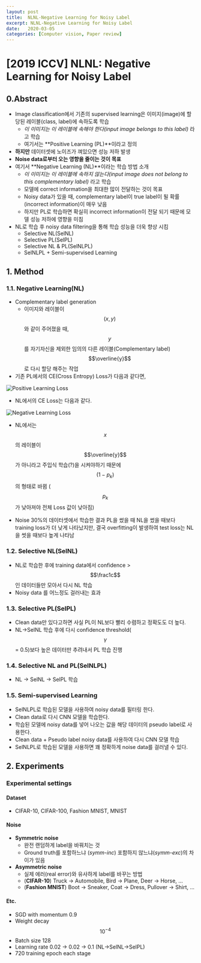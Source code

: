 ```yaml
---
layout: post
title:  NLNL-Negative Learning for Noisy Label
excerpt: NLNL-Negative Learning for Noisy Label
date:   2020-03-05
categories: [Computer vision, Paper review]
---
```


# [2019 ICCV] NLNL: Negative Learning for Noisy Label

## 0.Abstract

* Image classification에서 기존의 supervised learning은 이미지(image)에 할당된 레이블(class, label)에 속하도록 학습
  * *이 이미지는 이 레이블에 속해야 한다(input image belongs to this label)* 라고 학습
  * 여기서는 **Positive Learning (PL)**이라고 정의
* **하지만** 데이터셋에 노이즈가 껴있으면 성능 저하 발생
* **Noise data로부터 오는 영향을 줄이는 것이 목표**
* 여기서 **Negative Learning (NL)**이라는 학습 방법 소개
  * *이 이미지는 이 레이블에 속하지 않는다(input image does not belong to this complementary label)* 라고 학습
  * 모델에 correct information을 최대한 많이 전달하는 것이 목표
  * Noisy data가 있을 때, complementary label이 true label이 될 확률(incorrect information)이 매우 낮음
  * 하지만 PL로 학습하면 확실히 incorrect information이 전달 되기 때문에 모델 성능 저하에 영향을 미침
* NL로 학습 후 noisy data filtering을 통해 학습 성능을 더욱 향상 시킴
  * Selective NL(SelNL)
  * Selective PL(SelPL)
  * Selective NL & PL(SelNLPL)
  * SelNLPL + Semi-supervised Learning



## 1. Method

### 1.1. Negative Learning(NL)

* Complementary label generation
  * 이미지와 레이블이 $$(x, y)$$와 같이 주어졌을 때, $$y$$를 자기자신을 제외한 임의의 다른 레이블(Complementary label) $$\overline{y}$$로 다시 할당 해주는 작업
* 기존 PL에서의 CE(Cross Entropy) Loss가 다음과 같다면,

![Positive Learning Loss](https://daehyun-bae.github.io/img/post/200305_nlnl_0.PNG)

* NL에서의 CE Loss는 다음과 같다.

![Negative Learning Loss](https://daehyun-bae.github.io/img/post/200305_nlnl_1.PNG)

* NL에서는 $$x$$의 레이블이 $$\overline{y}$$ 가 아니라고 주입식 학습(?)을 시켜야하기 때문에 $$(1-p_k)$$의 형태로 바뀜 ($$p_k$$가 낮아져야 전체 Loss 값이 낮아짐)

* Noise 30%의 데이터셋에서 학습한 결과 PL을 썼을 때 NL을 썼을 때보다 training loss가 더 낮게 나타났지만, 결국 overfitting이 발생하여 test loss는 NL을 썻을 때보다 높게 나타남



### 1.2. Selective NL(SelNL)

* NL로 학습한 후에 training data에서 confidence > $$\frac1c$$ 인 데이터들만 모아서 다시 NL 학습
* Noisy data 를 어느정도 걸러내는 효과



### 1.3. Selective PL(SelPL)

* Clean data만 있다고하면 사실 PL이 NL보다 빨리 수렴하고 정확도도 더 높다.
* NL->SelNL 학습 후에 다시 confidence threshold($$\gamma$$ = 0.5)보다 높은 데이터만 추려내서 PL 학습 진행



### 1.4. Selective NL and PL(SelNLPL)

* NL -> SelNL -> SelPL 학습



### 1.5. Semi-supervised Learning

* SelNLPL로 학습된 모델을 사용하여 noisy data를 필터링 한다.
* Clean data로 다시 CNN 모델을 학습한다.
* 학습된 모델에 noisy data를 넣어 나오는 값을 해당 데이터의 pseudo label로 사용한다.
* Clean data + Pseudo label noisy data를 사용하여 다시 CNN 모델 학습
* SelNLPL로 학습된 모델을 사용하면 꽤 정확하게 noise data를 걸러낼 수 있다.



## 2. Experiments

### Experimental settings

#### Dataset

* CIFAR-10, CIFAR-100, Fashion MNIST, MNIST

#### Noise

* **Symmetric noise**
  * 완전 랜덤하게 label을 바꿔치는 것
  * Ground truth를 포함하느냐 (*symm-inc*) 포함하지 않느냐(*symm-exc*)의 차이가 있음
* **Asymmetric noise**
  * 실제 에러(real error)와 유사하게 label를 바꾸는 방법
  * (**CIFAR-10**) Truck -> Automobile, Bird -> Plane, Deer -> Horse, ...
  * (**Fashion MNIST**) Boot -> Sneaker, Coat -> Dress, Pullover -> Shirt, ...

#### Etc.

* SGD with momentum 0.9
* Weight decay $$10^{-4}$$
* Batch size 128
* Learning rate 0.02 -> 0.02 -> 0.1 (NL->SelNL->SelPL)
* 720 training epoch each stage

